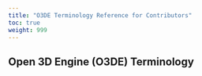 ```yaml
---
title: "O3DE Terminology Reference for Contributors"
toc: true
weight: 999
---
```


## Open 3D Engine (O3DE) Terminology
